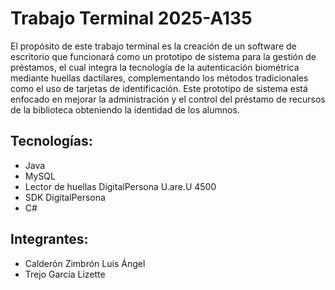 # Trabajo Terminal 2025-A135
El propósito de este trabajo terminal es la creación de un software de escritorio que funcionará como un prototipo de sistema para la gestión de préstamos, el cual integra la tecnología de la autenticación biométrica mediante huellas dactilares, complementando los métodos tradicionales como el uso de tarjetas de identificación. Este prototipo de sistema está enfocado en mejorar la administración y el control del préstamo de recursos de la biblioteca obteniendo la identidad de los alumnos. 
## Tecnologías:
- Java
- MySQL
- Lector de huellas DigitalPersona U.are.U 4500
- SDK DigitalPersona
- C#

## Integrantes:
- Calderón Zimbrón Luis Ángel
- Trejo García Lizette
